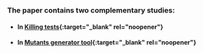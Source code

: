 ### The paper contains two complementary studies:

* #### In [Killing tests](https://github.com/jpaulodiniz/2024Journal/tree/main/kt){:target="_blank" rel="noopener"}

* #### In [Mutants generator tool](https://github.com/jpaulodiniz/MutVariants){:target="_blank" rel="noopener"}
